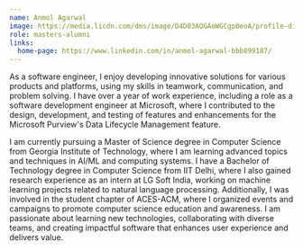 ```yaml
---
name: Anmol Agarwal
image: https://media.licdn.com/dms/image/D4D03AQGAoWGCgp0eoA/profile-displayphoto-shrink_800_800/0/1704762392253?e=1715817600&v=beta&t=dzrf-eaYED3m7aw38MKHDEFzoeo88jF9DwLcjnFWkog
role: masters-alumni
links:
  home-page: https://www.linkedin.com/in/anmol-agarwal-bbb899187/
---
```


As a software engineer, I enjoy developing innovative solutions for various products and platforms, using my skills in teamwork, communication, and problem solving. I have over a year of work experience, including a role as a software development engineer at Microsoft, where I contributed to the design, development, and testing of features and enhancements for the Microsoft Purview's Data Lifecycle Management feature.

I am currently pursuing a Master of Science degree in Computer Science from Georgia Institute of Technology, where I am learning advanced topics and techniques in AI/ML and computing systems. I have a Bachelor of Technology degree in Computer Science from IIT Delhi, where I also gained research experience as an intern at LG Soft India, working on machine learning projects related to natural language processing. Additionally, I was involved in the student chapter of ACES-ACM, where I organized events and campaigns to promote computer science education and awareness. I am passionate about learning new technologies, collaborating with diverse teams, and creating impactful software that enhances user experience and delivers value.
